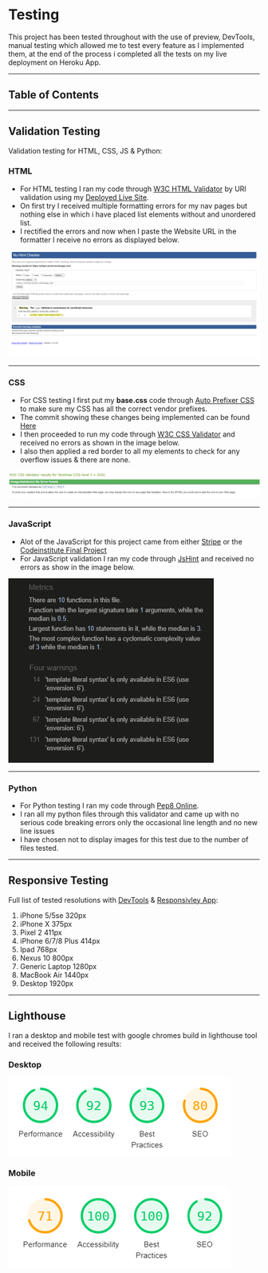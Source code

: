 # Testing

This project has been tested throughout with the use of preview, DevTools, manual testing which allowed me to test every feature as I implemented them, at the end of the process i completed all the tests on my live deployment on Heroku App.

---

## Table of Contents

---

## Validation Testing

Validation testing for HTML, CSS, JS & Python:

### HTML

- For HTML testing I ran my code through [W3C HTML Validator](https://validator.w3.org) by URI validation using my [Deployed Live Site](https://artizan-prints.herokuapp.com/).
- On first try I received multiple formatting errors for my nav pages but nothing else in which i have placed list elements without and unordered list.
- I rectified the errors and now when I paste the Website URL in the formatter I receive no errors as displayed below.

![HTML VALIDATION TEST](/media/readme-images/html-validation.png)

---

### CSS

- For CSS testing I first put my **base.css** code through [Auto Prefixer CSS](https://autoprefixer.github.io) to make sure my CSS has all the correct vendor prefixes.
- The commit showing these changes being implemented can be found [Here](https://github.com/Birrellc/artiZan-ms4/commit/4236c4dde0ddee1c57d516f0a3dadc12c40869fc)
- I then proceeded to run my code through [W3C CSS Validator](https://jigsaw.w3.org/css-validator/) and received no errors as shown in the image below.
- I also then applied a red border to all my elements to check for any overflow issues & there are none.

![CSS VALIDATION TEST](/media/readme-images/css-validation.png)

---

### JavaScript

- Alot of the JavaScript for this project came from either [Stripe](https://jshint.com/) or the [Codeinstitute Final Project](https://codeinstitute.net)
- For JavaScript validation I ran my code through [JsHint](https://jshint.com/) and received no errors as show in the image below.

![JS VALIDATION TEST](/media/readme-images/js-validation.png)

---

### Python

- For Python testing I ran my code through [Pep8 Online](http://pep8online.com/).
- I ran all my python files through this validator and came up with no serious code breaking errors only the occasional line length and no new line issues
- I have chosen not to display images for this test due to the number of files tested.

---

## Responsive Testing

Full list of tested resolutions with [DevTools](https://developer.chrome.com/docs/devtools/) & [Responsivley App](https://responsively.app/):

1. iPhone 5/5se 320px
2. iPhone X 375px
3. Pixel 2 411px
4. iPhone 6/7/8 Plus 414px
5. Ipad 768px
6. Nexus 10 800px
7. Generic Laptop 1280px
8. MacBook Air 1440px
9. Desktop 1920px

---

## Lighthouse

I ran a desktop and mobile test with google chromes build in lighthouse tool and received the following results:

### Desktop

![Desktop Lighthouse](/media/readme-images/lighthouse-desktop.png)

### Mobile

![Desktop Lighthouse](/media/readme-images/lighthouse-mobile.png)
